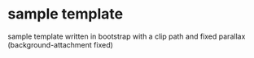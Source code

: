 # sample template

sample template written in bootstrap with a clip path and fixed parallax (background-attachment fixed)
